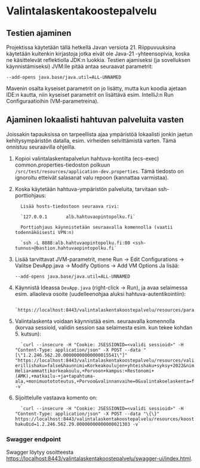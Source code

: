 # Valintalaskentakoostepalvelu

## Testien ajaminen

Projektissa käytetään tällä hetkellä Javan versiota 21. Riippuvuuksina käytetään kuitenkin kirjastoja jotka eivät ole Java-21 -yhteensopivia, koska ne käsittelevät reflektiolla JDK:n luokkia. Testien
ajamiseksi (ja sovelluksen käynnistämiseksi) JVM:lle pitää antaa seuraavat parametrit:

`--add-opens java.base/java.util=ALL-UNNAMED`

Mavenin osalta kyseiset parametrit on jo lisätty, mutta kun koodia ajetaan IDE:n kautta, niin kyseiset parametrit on lisättävä esim.
IntelliJ:n Run Configuraatioihin (VM-parametreina).

## Ajaminen lokaalisti hahtuvan palveluita vasten

Joissakin tapauksissa on tarpeellista ajaa ympäristöä lokaalisti jonkin jaetun kehitysympäristön datalla, esim. virheiden
selvittämistä varten. Tämä onnistuu seuraavilla ohjeilla.

1. Kopioi valintalaskentapalvelun hahtuva-kontilta (ecs-exec) common.properties-tiedoston polkuun `/src/test/resources/application-dev.properties`. Tämä tiedosto
on ignoroitu etteivät salasanat valu repoon (kannattaa varmistaa).


2. Koska käytetään hahtuva-ympäristön palveluita, tarvitaan ssh-porttiohjaus:

         Lisää hosts-tiedostoon seuraava rivi:

         `127.0.0.1       alb.hahtuvaopintopolku.fi`

         Porttiohjaus käynnistetään seuraavalla komennolla (vaatii todennäköisesti VPN:n)

         `ssh -L 8888:alb.hahtuvaopintopolku.fi:80 <ssh-tunnus>@bastion.hahtuvaopintopolku.fi`


3. Lisää tarvittavat JVM-parametrit, mene Run -> Edit Configurations -> Valitse DevApp.java -> Modify Options -> Add VM Options
   Ja lisää:

   `--add-opens java.base/java.util=ALL-UNNAMED`


5. Käynnistä Ideassa ```DevApp.java``` (right-click -> Run), ja avaa selaimessa esim. allaoleva osoite (uudelleenohjaa aluksi hahtuva-autentikointiin):

         `https://localhost:8443/valintalaskentakoostepalvelu/resources/parametrit/hakukohderyhmat/1.2.246.562.20.00000000000000015541`

6. Valintalaskenta voidaan käynnistää esim. seuraavalla komennolla (korvaa sessioid, validin session saa selaimesta esim. kun tekee kohdan 5. kutsun):

         `curl --insecure -H "Cookie: JSESSIONID=<validi sessioid>" -H "Content-Type: application/json" -X POST --data "[\"1.2.246.562.20.00000000000000015541\"]" "https://localhost:8443/valintalaskentakoostepalvelu/resources/valintalaskentakerralla/haku/1.2.246.562.29.00000000000000012989/tyyppi/HAKUKOHDE/whitelist/true?erillishaku=false&haunnimi=Korkeakoulujen+yhteishaku+syksy+2022&nimi=Haaga-Helia+ammattikorkeakoulu,+Porvoon+kampus:+Restonomi+(AMK),+matkailu-+ja+tapahtuma-ala,+monimuotototeutus,+Porvoo&valinnanvaihe=0&valintakoelaskenta=false" -v`

7. Sijoittelulle vastaava komento on:

         `curl --insecure -H "Cookie: JSESSIONID=<validi sessioid>" -H "Content-Type: application/json" -X POST --data "\{\}" https://localhost:8443/valintalaskentakoostepalvelu/resources/koostesijoittelu/aktivoi\?hakuOid=1.2.246.562.29.00000000000000021303 -v`


### Swagger endpoint

Swagger löytyy osoitteesta [https://localhost:8443/valintalaskentakoostepalvelu/swagger-ui/index.html](https://localhost:8443/valintalaskentakoostepalvelu/swagger-ui/index.html).
